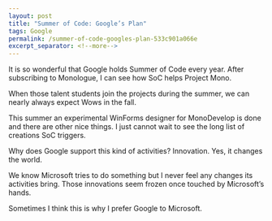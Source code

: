 ```yaml
---
layout: post
title: "Summer of Code: Google’s Plan"
tags: Google
permalink: /summer-of-code-googles-plan-533c901a066e
excerpt_separator: <!--more-->
---
```

It is so wonderful that Google holds Summer of Code every year. After subscribing to Monologue, I can see how SoC helps Project Mono.

When those talent students join the projects during the summer, we can nearly always expect Wows in the fall.

This summer an experimental WinForms designer for MonoDevelop is done and there are other nice things. I just cannot wait to see the long list of creations SoC triggers.

Why does Google support this kind of activities? Innovation. Yes, it changes the world.

We know Microsoft tries to do something but I never feel any changes its activities bring. Those innovations seem frozen once touched by Microsoft’s hands.

Sometimes I think this is why I prefer Google to Microsoft.
<!--more-->